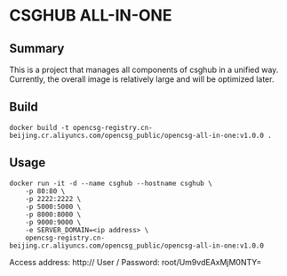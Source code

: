 # CSGHUB ALL-IN-ONE

## Summary

This is a project that manages all components of csghub in a unified way. Currently, the overall image is relatively large and will be optimized later.

## Build

```shell
docker build -t opencsg-registry.cn-beijing.cr.aliyuncs.com/opencsg_public/opencsg-all-in-one:v1.0.0 .
```

## Usage

```shell
docker run -it -d --name csghub --hostname csghub \
    -p 80:80 \
    -p 2222:2222 \
    -p 5000:5000 \
    -p 8000:8000 \
    -p 9000:9000 \
    -e SERVER_DOMAIN=<ip address> \
    opencsg-registry.cn-beijing.cr.aliyuncs.com/opencsg_public/opencsg-all-in-one:v1.0.0
```

Access address: http://<ip address> 
User / Password: root/Um9vdEAxMjM0NTY=
